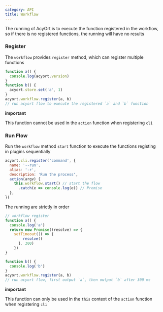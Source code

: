 ```yaml
---
category: API
title: Workflow
---
```


The running of AcyOrt is to execute the function registered in the workflow, so if there is no registered functions, the running will have no results

### Register

The `workflow` provides `register` method, which can register multiple functions

```js
function a() {
  console.log(acyort.version)
}
function b() {
  acyort.store.set('a', 1)
}
acyort.workflow.register(a, b)
// run acyort flow to execute the registered `a` and `b` function
```

**important**

This function cannot be used in the `action` function when registering `cli`

### Run Flow

Run the `workflow` method `start` function to execute the functions registing in plugins sequentially

```js
acyort.cli.register('command', {
  name: '--run',
  alias: '-r',
  description: 'Run the process',
  action(argv) {
    this.workflow.start() // start the flow
      .catch(e => console.log(e)) // Promise
  },
})
```

The running are strictly in order

```js
// workflow register
function a() {
  console.log('a')
  return new Promise((resolve) => {
    setTimeout(() => {
        resolve()
      }, 300)
    })
}

function b() {
  console.log('b')
}
acyort.workflow.register(a, b)
// run acyort flow, first output `a`, then output `b` after 300 ms
```

**important**

This function can only be used in the `this` context of the `action` function when registering `cli`
